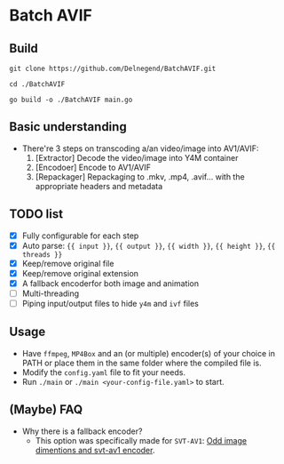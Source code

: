 # Batch AVIF

## Build
```terminal
git clone https://github.com/Delnegend/BatchAVIF.git

cd ./BatchAVIF

go build -o ./BatchAVIF main.go
```


## Basic understanding
- There're 3 steps on transcoding a/an video/image into AV1/AVIF:
  1. [Extractor] Decode the video/image into Y4M container
  2. [Encodoer] Encode to AV1/AVIF
  3. [Repackager] Repackaging to .mkv, .mp4, .avif... with the appropriate headers and metadata

## TODO list
- [x] Fully configurable for each step
- [x] Auto parse: `{{ input }}`, `{{ output }}`, `{{ width }}`, `{{ height }}`, `{{ threads }}`
- [x] Keep/remove original file
- [x] Keep/remove original extension
- [x] A fallback encoderfor both image and animation
- [ ] Multi-threading
- [ ] Piping input/output files to hide `y4m` and `ivf` files

## Usage
- Have `ffmpeg`, `MP4Box` and an (or multiple) encoder(s) of your choice in PATH or place them in the same folder where the compiled file is.
- Modify the `config.yaml` file to fit your needs.
- Run `./main` or `./main <your-config-file.yaml>` to start.

## (Maybe) FAQ
- Why there is a fallback encoder?
  - This option was specifically made for `SVT-AV1`: [Odd image dimentions and svt-av1 encoder](https://github.com/AOMediaCodec/libavif/issues/544).